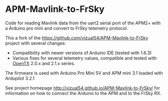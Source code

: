 APM-Mavlink-to-FrSky
=============================
Code for reading Mavlink data from the uart2 serial port of the APM2+ with a Arduino pro mini
and convert to FrSky telemetry protocol.

This a fork of the https://github.com/vizual54/APM-Mavlink-to-FrSky project with several changes:
* Compatibility with newer versions of Arduino IDE (tested with 1.6.3)
* Various fixes for several telemetry values, compatible and tested with [OpenTX](https://github.com/opentx/opentx) 2.0.x and 2.1.x series.

The firmware is used with Arduino Pro Mini 5V and APM mini 3.1 loaded with Ardupilot 3.2.1

See project homepage http://vizual54.github.io/APM-Mavlink-to-FrSky/ for information on how to connect the Arduino to the APM and to the FrSky RX.

